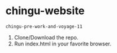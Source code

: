 # chingu-website
	chingu-pre-work-and-voyage-11

1. Clone/Download the repo.
2. Run index.html in your favorite browser.